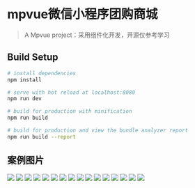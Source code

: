 # mpvue微信小程序团购商城

> A Mpvue project：采用组件化开发，开源仅参考学习

## Build Setup

``` bash
# install dependencies
npm install

# serve with hot reload at localhost:8080
npm run dev

# build for production with minification
npm run build

# build for production and view the bundle analyzer report
npm run build --report
```
## 案例图片
![](https://user-gold-cdn.xitu.io/2020/7/14/1734cfd119c96c09?w=828&h=1792&f=jpeg&s=120011)
![](https://user-gold-cdn.xitu.io/2020/7/14/1734cfd1de4d4cf1?w=828&h=1792&f=jpeg&s=90475)
![](https://user-gold-cdn.xitu.io/2020/7/14/1734cfd278aad55e?w=828&h=1792&f=jpeg&s=98470)
![](https://user-gold-cdn.xitu.io/2020/7/14/1734cfd31e02379a?w=828&h=1792&f=jpeg&s=101212)
![](https://user-gold-cdn.xitu.io/2020/7/14/1734cfd44f66736c?w=828&h=1792&f=jpeg&s=168957)
![](https://user-gold-cdn.xitu.io/2020/7/14/1734cfd50b74055c?w=828&h=1792&f=jpeg&s=115276)
![](https://user-gold-cdn.xitu.io/2020/7/14/1734cfd598dced92?w=828&h=1792&f=jpeg&s=109676)
![](https://user-gold-cdn.xitu.io/2020/7/14/1734cfd6781c54c6?w=828&h=1792&f=jpeg&s=59494)
![](https://user-gold-cdn.xitu.io/2020/7/14/1734cfd72ff3264e?w=828&h=1792&f=jpeg&s=71583)
![](https://user-gold-cdn.xitu.io/2020/7/14/1734cfd7fdaf7aae?w=828&h=1792&f=jpeg&s=81801)
![](https://user-gold-cdn.xitu.io/2020/7/14/1734cfd8a112b7c6?w=828&h=1792&f=jpeg&s=105792)
![](https://user-gold-cdn.xitu.io/2020/7/14/1734cfd917e79796?w=828&h=1792&f=jpeg&s=66586)
![](https://user-gold-cdn.xitu.io/2020/7/14/1734cfd985649a52?w=828&h=1792&f=jpeg&s=111322)
![](https://user-gold-cdn.xitu.io/2020/7/14/1734cfda2dbe4d90?w=828&h=1792&f=jpeg&s=63665)
![](https://user-gold-cdn.xitu.io/2020/7/14/1734cfdaabe34a25?w=828&h=1792&f=jpeg&s=42929)
![](https://user-gold-cdn.xitu.io/2020/7/14/1734cfdb5aab0bb3?w=828&h=1792&f=jpeg&s=105954)
